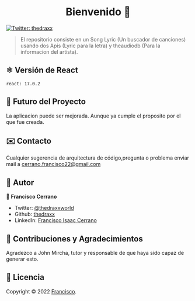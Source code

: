 <h1 align="center">Bienvenido 👋</h1>
<p>
  <a href="https://twitter.com/ThedraxxWorld" target="_blank">
    <img alt="Twitter: thedraxx" src="https://img.shields.io/twitter/follow/ThedraxxWorld.svg?style=social" />
  </a>
</p>

> El repositorio consiste en un Song Lyric (Un buscador de canciones) usando dos Apis (Lyric para la letra) y theaudiodb (Para la informacion del artista).</br>

## ⚛️ Versión de React

```
react: 17.0.2
```

## 🔮 Futuro del Proyecto

La aplicacion puede ser mejorada. Aunque ya cumple el proposito por el que fue creada.

## ✉️ Contacto

Cualquier sugerencia de arquitectura de código,pregunta o problema enviar mail a cerrano.francisco22@gmail.com

## 🤔 Autor

👤 **Francisco Cerrano**

- Twitter: [@thedraxxworld](https://twitter.com/ThedraxxWorld)
- Github: [thedraxx](https://github.com/thedraxx)
- LinkedIn: [Francisco Isaac Cerrano](https://www.linkedin.com/in/cerranofrancisco/)

## 🤝 Contribuciones y Agradecimientos

Agradezco a John Mircha, tutor y responsable de que haya sido capaz de generar esto.

## 📝 Licencia

Copyright © 2022 [Francisco](https://github.com/thedraxx).<br />
